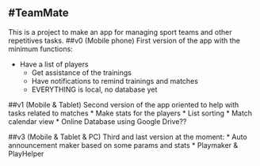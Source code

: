 #TeamMate
---
This is a project to make an app for managing sport teams and other repetitives tasks.
##v0 (Mobile phone)
	First version of the app with the minimum functions:
  * Have a list of players
	* Get assistance of the trainings
	* Have notifications to remind trainings and matches
	* EVERYTHING is local, no database yet

##v1 (Mobile & Tablet)
	Second version of the app oriented to help with tasks related to matches
	* Make stats for the players
	* List sorting
	* Match calendar view
	* Online Database using Google Drive??

##v3 (Mobile & Tablet & PC)
	Third and last version at the moment:
	* Auto announcement maker based on some params and stats
	* Playmaker & PlayHelper
